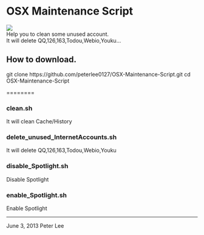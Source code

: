 <h1>OSX Maintenance Script</h1>

<image src="https://github.com/peterlee0127/OSX-Maintenance-Script/blob/master/image.png?raw=true"></image>   
Help you to clean some unused account.    
It will delete QQ,126,163,Todou,Webio,Youku...

<h2>How to download.</h2>
	git clone https://github.com/peterlee0127/OSX-Maintenance-Script.git
	cd OSX-Maintenance-Script  

========



<h3>clean.sh</h3>
	It will clean Cache/History
<h3>delete_unused_InternetAccounts.sh</h3>
	It will delete QQ,126,163,Todou,Webio,Youku
<h3>disable_Spotlight.sh</h3>
	Disable Spotlight
<h3>enable_Spotlight.sh</h3>
	Enable Spotlight
   

---
June 3, 2013    Peter Lee   